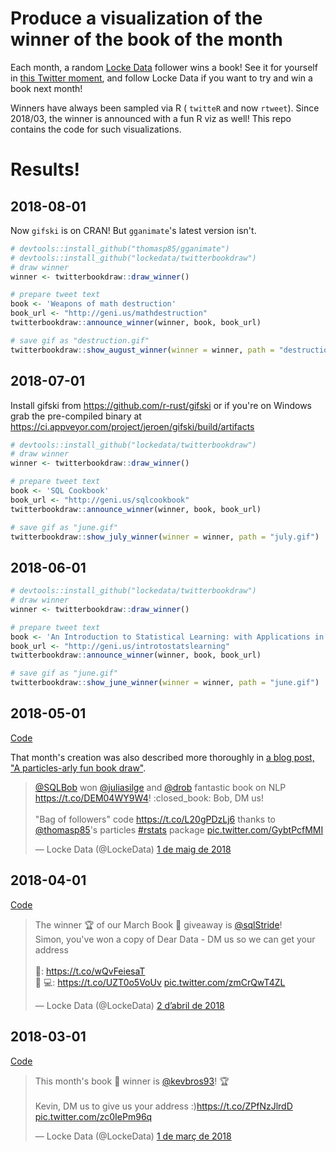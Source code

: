 Produce a visualization of the winner of the book of the month
==============================================================

Each month, a random [Locke Data](https://twitter.com/LockeData) follower wins a book! See it for yourself in [this Twitter moment](https://twitter.com/i/moments/982169969008918528), and follow Locke Data if you want to try and win a book next month!

Winners have always been sampled via R ( `twitteR` and now `rtweet`). Since 2018/03, the winner is announced with a fun R viz as well! This repo contains the code for such visualizations.



# Results!

## 2018-08-01

Now `gifski` is on CRAN! But `gganimate`'s latest version isn't.

```r
# devtools::install_github("thomasp85/gganimate")
# devtools::install_github("lockedata/twitterbookdraw")
# draw winner
winner <- twitterbookdraw::draw_winner()

# prepare tweet text
book <- 'Weapons of math destruction'
book_url <- "http://geni.us/mathdestruction"
twitterbookdraw::announce_winner(winner, book, book_url)

# save gif as "destruction.gif"
twitterbookdraw::show_august_winner(winner = winner, path = "destruction.gif")

```

## 2018-07-01

Install gifski from https://github.com/r-rust/gifski or if you're on Windows grab the pre-compiled binary at https://ci.appveyor.com/project/jeroen/gifski/build/artifacts

```r
# devtools::install_github("lockedata/twitterbookdraw")
# draw winner
winner <- twitterbookdraw::draw_winner()

# prepare tweet text
book <- 'SQL Cookbook'
book_url <- "http://geni.us/sqlcookbook"
twitterbookdraw::announce_winner(winner, book, book_url)

# save gif as "june.gif"
twitterbookdraw::show_july_winner(winner = winner, path = "july.gif")

```

## 2018-06-01

```r
# devtools::install_github("lockedata/twitterbookdraw")
# draw winner
winner <- twitterbookdraw::draw_winner()

# prepare tweet text
book <- 'An Introduction to Statistical Learning: with Applications in R'
book_url <- "http://geni.us/introtostatslearning"
twitterbookdraw::announce_winner(winner, book, book_url)

# save gif as "june.gif"
twitterbookdraw::show_june_winner(winner = winner, path = "june.gif")

```

## 2018-05-01

[Code](inst/legacy/2018-05-01-tidytext.R)

That month's creation was also described more thoroughly in [a blog post, "A particles-arly fun book draw"](https://itsalocke.com/blog/a-particles-arly-fun-book-draw/).

<blockquote class="twitter-tweet" data-lang="ca"><p lang="en" dir="ltr"><a href="https://twitter.com/SQLBob?ref_src=twsrc%5Etfw">@SQLBob</a> won <a href="https://twitter.com/juliasilge?ref_src=twsrc%5Etfw">@juliasilge</a> and <a href="https://twitter.com/drob?ref_src=twsrc%5Etfw">@drob</a> fantastic book on NLP <a href="https://t.co/DEM04WY9W4">https://t.co/DEM04WY9W4</a>! :closed_book: Bob, DM us!<br><br>&quot;Bag of followers&quot; code <a href="https://t.co/L20gPDzLj6">https://t.co/L20gPDzLj6</a> thanks to <a href="https://twitter.com/thomasp85?ref_src=twsrc%5Etfw">@thomasp85</a>&#39;s particles <a href="https://twitter.com/hashtag/rstats?src=hash&amp;ref_src=twsrc%5Etfw">#rstats</a> package <a href="https://t.co/GybtPcfMMI">pic.twitter.com/GybtPcfMMI</a></p>&mdash; Locke Data (@LockeData) <a href="https://twitter.com/LockeData/status/991401888057880576?ref_src=twsrc%5Etfw">1 de maig de 2018</a></blockquote>


## 2018-04-01

[Code](inst/legacy/2018-04-01-dear-data.R)

<blockquote class="twitter-tweet" data-lang="ca"><p lang="en" dir="ltr">The winner 🏆 of our March Book 📕 giveaway is <a href="https://twitter.com/sqlStride?ref_src=twsrc%5Etfw">@sqlStride</a>! <br>Simon, you&#39;ve won a copy of Dear Data - DM us so we can get your address<br><br>📕: <a href="https://t.co/wQvFeiesaT">https://t.co/wQvFeiesaT</a><br>👩
💻: <a href="https://t.co/UZT0o5VoUv">https://t.co/UZT0o5VoUv</a> <a href="https://t.co/zmCrQwT4ZL">pic.twitter.com/zmCrQwT4ZL</a></p>&mdash; Locke Data (@LockeData) <a href="https://twitter.com/LockeData/status/980753545262661634?ref_src=twsrc%5Etfw">2 d’abril de 2018</a></blockquote>

## 2018-03-01

[Code](inst/legacy/2018-03-01-allaire.R)

<blockquote class="twitter-tweet" data-lang="ca"><p lang="en" dir="ltr">This month&#39;s book 📕 winner is <a href="https://twitter.com/kevbros93?ref_src=twsrc%5Etfw">@kevbros93</a>! 🏆<br><br>Kevin, DM us to give us your address :)<a href="https://t.co/ZPfNzJlrdD">https://t.co/ZPfNzJlrdD</a> <a href="https://t.co/zc0IePm96q">pic.twitter.com/zc0IePm96q</a></p>&mdash; Locke Data (@LockeData) <a href="https://twitter.com/LockeData/status/969167624847462400?ref_src=twsrc%5Etfw">1 de març de 2018</a></blockquote>
